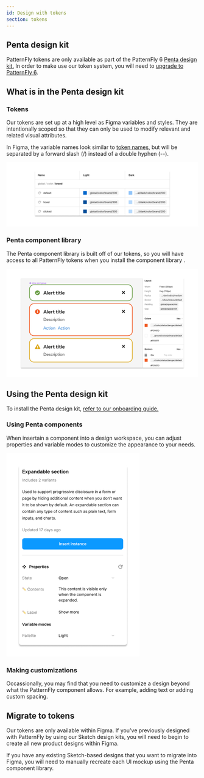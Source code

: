 ```yaml
---
id: Design with tokens
section: tokens
---
```


## Penta design kit

PatternFly tokens are only available as part of the PatternFly 6 [Penta design kit.]() In order to make use our token system, you will need to [upgrade to PatternFly 6]().

## What is in the Penta design kit

### Tokens 

Our tokens are set up at a high level as Figma variables and styles. They are intentionally scoped so that they can only be used to modify relevant and related visual attributes. 

In Figma, the variable names look similar to [token names](/tokens/all-patternfly-tokens), but will be separated by a forward slash (/) instead of a double hyphen (--).

<img src="./img/token-example-brand.png"  alt="Table of brand color tokens."  width="800px"/>

### Penta component library 

The Penta component library is built off of our tokens, so you will have access to all PatternFly tokens when you install the component library .   

<img src="./img/component-tokens.png"  alt="PatternFly alert components built with Figma tokens."  width="800px"/> 

## Using the Penta design kit 

To install the Penta design kit, [refer to our onboarding guide.](/get-started/design#figma-library)

### Using Penta components

When insertain a component into a design workspace, you can adjust properties and variable modes to customize the appearance to your needs. 

<img src="./img/component-instance.png"  alt="PatternFly alert components built with Figma tokens."  width="350px"/> 

### Making customizations 

Occassionally, you may find that you need to customize a design beyond what the PatternFly component allows. For example, adding text or adding custom spacing.

## Migrate to tokens

Our tokens are only available within Figma. If you've previously designed with PatternFly by using our Sketch design kits, you will need to begin to create all new product designs within Figma.

If you have any existing Sketch-based designs that you want to migrate into Figma, you will need to manually recreate each UI mockup using the Penta component library.